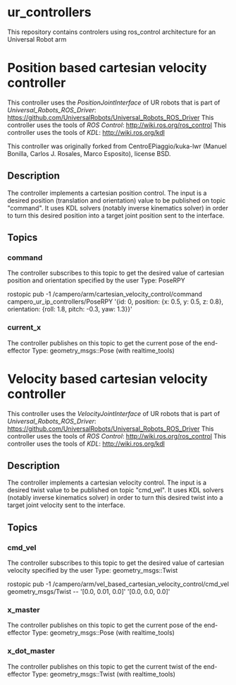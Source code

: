 # ur_controllers
This repository contains controlers using ros_control architecture for an Universal Robot arm

# Position based cartesian velocity controller

This controller uses the *PositionJointInterface* of UR robots that is part of *Universal_Robots_ROS_Driver*: https://github.com/UniversalRobots/Universal_Robots_ROS_Driver
This controller uses the tools of *ROS Control*: http://wiki.ros.org/ros_control
This controller uses the tools of *KDL*: http://wiki.ros.org/kdl

This controller was originally forked from CentroEPiaggio/kuka-lwr (Manuel Bonilla, Carlos J. Rosales, Marco Esposito), license BSD.

## Description

The controller implements a cartesian position control. The input is a desired position (translation and orientation) value to be published on topic "command".
It uses KDL solvers (notably inverse kinematics solver) in order to turn this desired position into a target joint position sent to the interface.

## Topics

### command
The controller subscribes to this topic to get the desired value of cartesian position and orientation specified by the user
Type: PoseRPY

rostopic pub -1 /campero/arm/cartesian_velocity_control/command  campero_ur_ip_controllers/PoseRPY '{id: 0, position: {x: 0.5, y: 0.5, z: 0.8}, orientation: {roll: 1.8, pitch: -0.3, yaw: 1.3}}'

### current_x
The controller publishes on this topic to get the current pose of the end-effector
Type: geometry_msgs::Pose (with realtime_tools)

# Velocity based cartesian velocity controller

This controller uses the *VelocityJointInterface* of UR robots that is part of *Universal_Robots_ROS_Driver*: https://github.com/UniversalRobots/Universal_Robots_ROS_Driver
This controller uses the tools of *ROS Control*: http://wiki.ros.org/ros_control
This controller uses the tools of *KDL*: http://wiki.ros.org/kdl

## Description

The controller implements a cartesian velocity control. The input is a desired twist value to be published on topic "cmd_vel".
It uses KDL solvers (notably inverse kinematics solver) in order to turn this desired twist into a target joint velocity sent to the interface.

## Topics

### cmd_vel
The controller subscribes to this topic to get the desired value of cartesian velocity specified by the user
Type: geometry_msgs::Twist

rostopic pub -1 /campero/arm/vel_based_cartesian_velocity_control/cmd_vel geometry_msgs/Twist -- '[0.0, 0.01, 0.0]' '[0.0, 0.0, 0.0]'

### x_master
The controller publishes on this topic to get the current pose of the end-effector
Type: geometry_msgs::Pose (with realtime_tools)

### x_dot_master
The controller publishes on this topic to get the current twist of the end-effector
Type: geometry_msgs::Twist (with realtime_tools)
